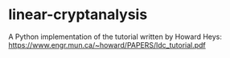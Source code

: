 # linear-cryptanalysis
A Python implementation of the tutorial written by Howard Heys: https://www.engr.mun.ca/~howard/PAPERS/ldc_tutorial.pdf
